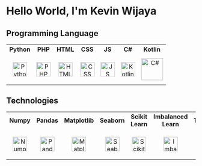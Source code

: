 # Hello World, I'm Kevin Wijaya

## Programming Language 
<table><tbody>
  <tr>
      <td align="center"><b>Python</b></td>
      <td align="center"><b>PHP</b></td>
      <td align="center"><b>HTML</b></td>
      <td align="center"><b>CSS</b></td>
      <td align="center"><b>JS</b></td>
      <td align="center"><b>C#</b></td>
      <td align="center"><b>Kotlin</b></td>

  </tr>
  <tr>
    <td align="center" height="80px"><img alt='Python' src='https://github.com/kevin-wijaya/kevin-wijaya/assets/102933264/56a002fe-41f8-4d4b-9d12-8101cc861e3a' height=38></td>
    <td align="center" height="80px"><img alt='PHP' src='https://github.com/kevin-wijaya/kevin-wijaya/assets/102933264/c5cfa443-800b-412d-b6a5-9e09d696e197' height=38></td>
    <td align="center" height="80px"><img alt='HTML' src='https://github.com/kevin-wijaya/kevin-wijaya/assets/102933264/58057a97-383b-4047-a211-ee1ede6885ae' height=38></td>
    <td align="center" height="80px"><img alt='CSS' src='https://github.com/kevin-wijaya/kevin-wijaya/assets/102933264/f863ebe5-a20a-4d87-9d4f-ed84c06530a9' height=38></td>
    <td align="center" height="80px"><img alt='JS' src='https://github.com/kevin-wijaya/kevin-wijaya/assets/102933264/70a8c66f-c49e-4142-85ee-500d1df71e12' height=38></td>
    <td align="center" height="80px"><img alt='Kotlin' src='https://github.com/kevin-wijaya/kevin-wijaya/assets/102933264/6f330048-912b-407a-bc9b-f9ef5d37971e' height=38></td>
    <td align="center" height="80px"><img alt='C#' src='https://github.com/kevin-wijaya/kevin-wijaya/assets/102933264/836dd0b2-a459-4793-88d6-ae9f8eb9a83a' height=58></td>
  </tr>
</tbody></table>

## Technologies
<table><tbody>
  <tr>
      <td align="center"><b>Numpy</b></td>
      <td align="center"><b>Pandas</b></td>
      <td align="center"><b>Matplotlib</b></td>
      <td align="center"><b>Seaborn</b></td>
      <td align="center"><b>Scikit Learn</b></td>
      <td align="center"><b>Imbalanced Learn</b></td>
      <td align="center"><b>Tensorflow</b></td>
      <td align="center"><b>OpenCV</b></td>
      <td align="center"><b>NLTK</b></td>
      <td align="center"><b>Laravel</b></td>

  </tr>
  <tr>
    <td align="center" height="80px"><img alt='Numpy' src='https://github.com/kevin-wijaya/kevin-wijaya/assets/102933264/689e03d1-fd55-42ba-aad9-ee74d0020f18' height=38></td>
    <td align="center" height="80px"><img alt='Pandas' src='https://github.com/kevin-wijaya/kevin-wijaya/assets/102933264/5b958007-9101-4475-8064-88577463f578' height=38></td>
    <td align="center" height="80px"><img alt='Matplotlib' src='https://github.com/kevin-wijaya/kevin-wijaya/assets/102933264/c02c85a5-b81e-45c2-b779-eb894e78a8ba' height=38></td>
    <td align="center" height="80px"><img alt='Seaborn' src='https://github.com/kevin-wijaya/kevin-wijaya/assets/102933264/dce56af9-778d-4089-848f-c1cebee658e4' height=38></td>
    <td align="center" height="80px"><img alt='Scikit-Learn' src='https://github.com/kevin-wijaya/kevin-wijaya/assets/102933264/8d98cd18-d2ec-485e-9ae0-16bc7c7d9556' height=38></td>
    <td align="center" height="80px"><img alt='Imbalanced-Learn' src='https://github.com/kevin-wijaya/kevin-wijaya/assets/102933264/029480e0-003e-4391-859c-9f543f2fbd84' height=38></td>
    <td align="center" height="80px"><img alt='Tensorflow' src='https://github.com/kevin-wijaya/kevin-wijaya/assets/102933264/7b8ccf10-dac0-4587-bb2f-2a223527376d' height=38></td>
    <td align="center" height="80px"><img alt='OpenCV' src='https://github.com/kevin-wijaya/kevin-wijaya/assets/102933264/ce76c7bb-5611-4622-ad39-828385bdc082' height=38></td>
    <td align="center" height="80px"><img alt='NLTK' src='https://github.com/kevin-wijaya/kevin-wijaya/assets/102933264/d3168840-5cf7-4a19-95be-37008bfa5186' height=38></td>
    <td align="center" height="80px"><img alt='Laravel' src='https://github.com/kevin-wijaya/kevin-wijaya/assets/102933264/e9aadf92-a9ac-47d2-bfe1-a5cc959169b1' height=38></td>
  </tr>
</tbody></table>
